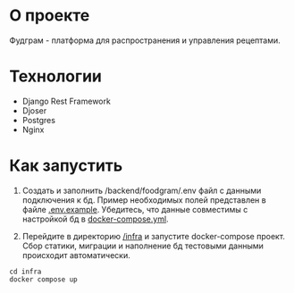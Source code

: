 # О проекте

Фудграм - платформа для распространения и управления рецептами.

# Технологии

- Django Rest Framework
- Djoser
- Postgres
- Nginx

# Как запустить

1. Создать и заполнить /backend/foodgram/.env файл с данными подключения к бд. Пример необходимых полей представлен в файле [.env.example](/backend/foodgram/.env.example). Убедитесь, что данные совместимы с настройкой бд в [docker-compose.yml](/infra/docker-compose.yml).

2. Перейдите в директорию [/infra](/infra/) и запустите docker-compose проект. Сбор статики, миграции и наполнение бд тестовыми данными происходит автоматически. 
```
cd infra
docker compose up
```
